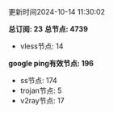 更新时间2024-10-14 11:30:02

**总订阅: 23**
**总节点: 4739**
- vless节点: 14

**google ping有效节点: 196**
- ss节点: 174
- trojan节点: 5
- v2ray节点: 17
